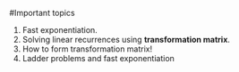 #Important topics

1. Fast exponentiation.
2. Solving linear recurrences using **transformation matrix**.
3. How to form transformation matrix!
4. Ladder problems and fast exponentiation
